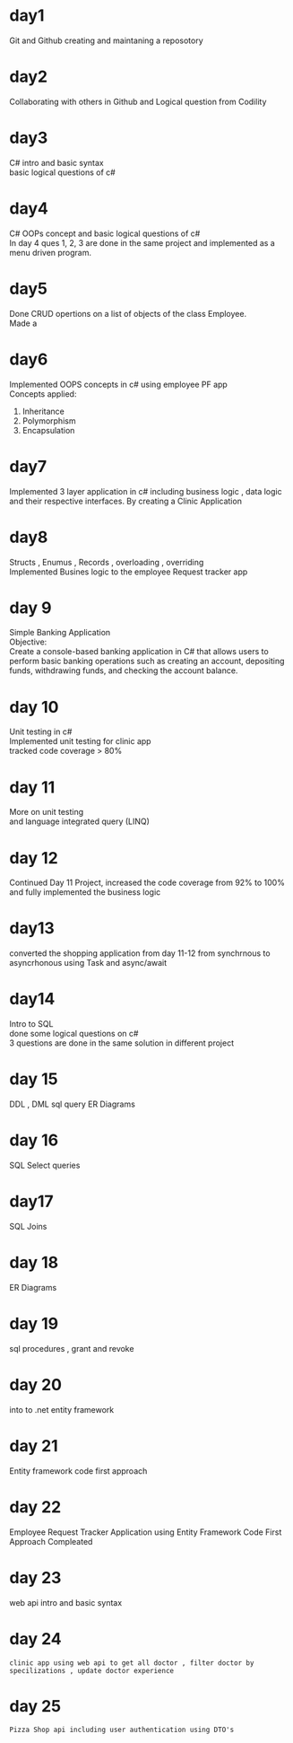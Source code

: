 # day1
Git and Github creating and maintaning a reposotory 
# day2
Collaborating with others in Github and Logical question from Codility
# day3
C# intro and basic syntax  
basic logical questions of c#
# day4
C# OOPs concept and basic logical questions of c#  
In day 4 ques 1, 2, 3 are done in the same project and implemented as a menu driven program.
# day5
Done CRUD opertions on a list of objects of the class Employee.  
Made a  
# day6
Implemented OOPS concepts in c# using employee PF app  
Concepts applied:  
1. Inheritance  
2. Polymorphism  
3. Encapsulation  

# day7 
Implemented 3 layer application in c# including business logic , data logic and their respective interfaces. By creating a Clinic Application  

# day8
Structs , Enumus , Records , overloading , overriding  
Implemented Busines logic to the employee Request tracker app

# day 9 
Simple Banking Application  
Objective:  
Create a console-based banking application in C# that allows users to perform basic banking operations such as creating an account, depositing funds, withdrawing funds, and checking the account balance.


# day 10
Unit testing in c#  
Implemented unit testing for clinic app  
tracked code coverage > 80%

# day 11 
More on unit testing  
and language integrated query (LINQ)

# day 12 
Continued Day 11 Project, increased the code coverage from 92% to 100% and fully implemented the business logic

# day13
converted the shopping application from day 11-12 from synchrnous to asyncrhonous using Task and async/await

# day14
Intro to SQL   
done some logical questions on c#  
3 questions are done in the same solution in different project

# day 15 
DDL , DML sql query 
ER Diagrams 

# day 16 
SQL Select queries

# day17 
SQL Joins

# day 18
ER Diagrams 

# day 19 
sql procedures , grant and revoke

# day 20 
into to .net entity framework 

# day 21
Entity framework code first approach


# day 22
 Employee Request Tracker Application using Entity Framework Code First Approach Compleated

# day 23 
 web api intro and basic syntax

# day 24 
    clinic app using web api to get all doctor , filter doctor by specilizations , update doctor experience

# day 25
    Pizza Shop api including user authentication using DTO's 